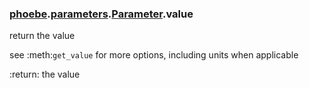 ### [phoebe](phoebe.md).[parameters](phoebe.parameters.md).[Parameter](phoebe.parameters.Parameter.md).value



return the value

see :meth:`get_value` for more options, including units when applicable

:return: the value

